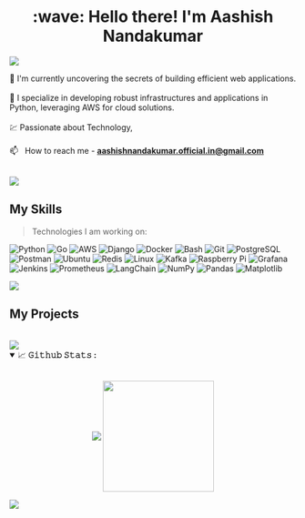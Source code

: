 <h1 align="center" id="macropower-title">:wave: Hello there! I'm Aashish Nandakumar</h1>

<img align="center" src="https://user-images.githubusercontent.com/73097560/115834477-dbab4500-a447-11eb-908a-139a6edaec5c.gif"/>


🔭 I'm currently uncovering the secrets of building efficient web applications. <br/><br/>
👯 I specialize in developing robust infrastructures and applications in Python, leveraging AWS for cloud solutions. <br/><br/>
💹 Passionate about Technology, <br/><br/>
📫 &nbsp; How to reach me - **aashishnandakumar.official.in@gmail.com** <br/><br/>
<!--
📄 &nbsp; Know about my experiences - **[Resume]** <br/><br/>
-->

<img align="center" src="https://user-images.githubusercontent.com/73097560/115834477-dbab4500-a447-11eb-908a-139a6edaec5c.gif"/>


<h2 align="left" id="macropower-tech">My Skills</h2>

> Technologies I am working on:

![Python](https://img.shields.io/badge/Python-3776AB?style=for-the-badge&logo=python&logoColor=white)
![Go](https://img.shields.io/badge/Go-00ADD8?style=for-the-badge&logo=go&logoColor=white)
![AWS](https://img.shields.io/badge/AWS-232F3E?style=for-the-badge&logo=amazon-aws&logoColor=white)
![Django](https://img.shields.io/badge/Django-092E20?style=for-the-badge&logo=django&logoColor=white)
![Docker](https://img.shields.io/badge/Docker-2496ED?style=for-the-badge&logo=docker&logoColor=white)
![Bash](https://img.shields.io/badge/Bash-4EAA25?style=for-the-badge&logo=gnu-bash&logoColor=white)
![Git](https://img.shields.io/badge/Git-F05032?style=for-the-badge&logo=git&logoColor=white)
![PostgreSQL](https://img.shields.io/badge/PostgreSQL-316192?style=for-the-badge&logo=postgresql&logoColor=white)
![Postman](https://img.shields.io/badge/Postman-FF6C37?style=for-the-badge&logo=postman&logoColor=white)
![Ubuntu](https://img.shields.io/badge/Ubuntu-E95420?style=for-the-badge&logo=ubuntu&logoColor=white)
![Redis](https://img.shields.io/badge/Redis-DC382D?style=for-the-badge&logo=redis&logoColor=white)
![Linux](https://img.shields.io/badge/Linux-FCC624?style=for-the-badge&logo=linux&logoColor=black)
![Kafka](https://img.shields.io/badge/Apache_Kafka-231F20?style=for-the-badge&logo=apache-kafka&logoColor=white)
![Raspberry Pi](https://img.shields.io/badge/Raspberry_Pi-A22846?style=for-the-badge&logo=raspberry-pi&logoColor=white)
![Grafana](https://img.shields.io/badge/Grafana-F46800?style=for-the-badge&logo=grafana&logoColor=white)
![Jenkins](https://img.shields.io/badge/Jenkins-D24939?style=for-the-badge&logo=jenkins&logoColor=white)
![Prometheus](https://img.shields.io/badge/Prometheus-E6522C?style=for-the-badge&logo=prometheus&logoColor=white)
![LangChain](https://img.shields.io/badge/LangChain-121D33?style=for-the-badge&logo=chainlink&logoColor=white)
![NumPy](https://img.shields.io/badge/NumPy-013243?style=for-the-badge&logo=numpy&logoColor=white)
![Pandas](https://img.shields.io/badge/Pandas-150458?style=for-the-badge&logo=pandas&logoColor=white)
![Matplotlib](https://img.shields.io/badge/Matplotlib-11557c?style=for-the-badge&logo=python&logoColor=white)

<img align="center" src="https://user-images.githubusercontent.com/73097560/115834477-dbab4500-a447-11eb-908a-139a6edaec5c.gif"/>

<h2  id="macropower-tech">My Projects</h2>

<div align="center">
  <table>
<!--     <tr>
      <th>Name</th>
      <th>Domain</th>
      <th>Stack</th>
      <th>Link</th>
    </tr>
    <tr>
      <td>Project 1</td>
      <td>Web Development</td>
      <td>Python, Django, AWS</td>
      <td><a href="#">Link to Project 1</a></td>
    </tr>
    <tr>
      <td>Project 2</td>
      <td>Data Engineering</td>
      <td>Python, Apache Kafka, AWS</td>
      <td><a href="#">Link to Project 2</a></td>
    </tr>
    <tr>
      <td>Project 3</td>
      <td>DevOps</td>
      <td>Docker, Jenkins, AWS</td>
      <td><a href="#">Link to Project 3</a></td>
    </tr>
    <tr>
      <td>Project 4</td>
      <td>Machine Learning</td>
      <td>Python, TensorFlow, AWS</td>
      <td><a href="#">Link to Project 4</a></td>
    </tr> -->
  </table>
</div>

<img align="center" src="https://user-images.githubusercontent.com/73097560/115834477-dbab4500-a447-11eb-908a-139a6edaec5c.gif"/>



<details open="">
<summary>
  <g-emoji class="g-emoji" alias="chart_with_upwards_trend" fallback-src="https://github.githubassets.com/images/icons/emoji/unicode/1f4c8.png">📈</g-emoji>
  <strong>𝙶𝚒𝚝𝚑𝚞𝚋 𝚂𝚝𝚊𝚝𝚜 : </strong>
</summary>
<br/>

<p align="center">
    <img align="center" src="https://github-readme-stats.vercel.app/api?username=aashishnandakumar&show_icons=true&hide_border=true&theme=radical&count_private=true&include_all_commits=true"/>
    <img align="center" height="195px" src="https://github-readme-stats.vercel.app/api/top-langs/?username=aashishnandakumar&theme=radical&langs_count=15&layout=compact&hide_border=true" />
</p>
</details>

<img align="center" src="https://user-images.githubusercontent.com/73097560/115834477-dbab4500-a447-11eb-908a-139a6edaec5c.gif"/>






<!--
<h2 align="left" id="macropower-tech">My Projects</h2>

> Coming Soon...

<br/><br/>
-->

<!--
 <h2 align="left" id="macropower-tech">My projects</h2>

> All my projects I have worked on.

- 📂 &nbsp;Govt-Dao - **[GOVT-DAO]**
- 📂 &nbsp;Decentralized Autonomous organisations - **[DAO]**
- 📂 &nbsp;Initial Coin Offering - **[ICO]**
- 📂 &nbsp;NFT-Collection dApp - **[NFT-dApp]**
- 📂 &nbsp;Whitelist dApp - **[W-dApp]**
- 📂 &nbsp;Finance Manager - **[FM]**
- 📂 &nbsp;Personal crypto token deployed on Solana Mainnet - **[NOIRE]**
- 📂 &nbsp;Weather application - **[Weather]**
- 📂 &nbsp;Browser extension - **[GPT-Mail]** 
-->



<!-- <h2 align="left" id="macropower-tech">My Certifications</h2>

> All my certificates.
<!-- <img align="center" src="https://media2.giphy.com/media/iHD88spVFkL7mZakwa/giphy.gif?cid=ecf05e47w3vdpnl1haf3bqkcarppu2040l5wu73j7auqjuzl&rid=giphy.gif&ct=g" /> -->
<!-- <h2>Certificates</h2> -->
<!-- <ul>
  <li> :dart:	<a href="https://udemy-certificate.s3.amazonaws.com/image/UC-0a970422-9ed7-4b51-80f2-ace125200d73.jpg?v=1681112993000">Mastering Data structures and Algorithms using C and C++</a></li>
  <li> :dart:	<a href="https://udemy-certificate.s3.amazonaws.com/image/UC-fa9d26cf-2e5a-49d1-b348-45f497283fe2.jpg?v=1664608190000">Complete Web and mobile designer</a></li>
  <li> :dart:	<a href="https://infyspringboard.onwingspan.com/public-assets/infosysheadstart/cert/lex_29959473947367270000_shared/1-2eeaac0a-3465-4779-92ab-c87764d18774.pdf">Java Programming Fundamentals</a></li>
</ul> -->
 
<!--

<h2 align="left">Github stats</h2>

> My Github report

<p align="center" width="900"> <a href="https://github.com/ryo-ma/github-profile-trophy"><img src="https://github-profile-trophy.vercel.app/?username=aashishnandakumar&column=8&theme=radical&no-frame=true" alt="aashishnandakumar" /></a> </p>



<p align="center" display="inline"><img align="center" src="https://github-readme-stats.vercel.app/api?username=aashishnandakumar&show_icons=true&locale=en&theme=radical&hide_border=true" alt="aashishnandakumar" width="500px" display="inline"/></p>
<p align="center" display="inline"><img align="center" src="https://github-readme-streak-stats.herokuapp.com/?user=aashishnandakumar&theme=radical&hide_border=true" alt="aashishnandakumar" width="500px"/></p>




<h2 align="left">Connect with me:</h2>
<div align="center">
<a href="https://github.com/aashishnandakumar" target="_blank">
<img src=https://img.shields.io/badge/github-%2324292e.svg?&style=for-the-badge&logo=github&logoColor=white alt=github style="margin-bottom: 5px;" />
</a>
<a href="https://twitter.com/AashishNandaK" target="_blank">
<img src=https://img.shields.io/badge/twitter-%2300acee.svg?&style=for-the-badge&logo=twitter&logoColor=white alt=twitter style="margin-bottom: 5px;" />
</a>
<a href="https://linkedin.com/in/aashish-nandakumar-932972228" target="_blank">
<img src=https://img.shields.io/badge/linkedin-%231E77B5.svg?&style=for-the-badge&logo=linkedin&logoColor=white alt=linkedin style="margin-bottom: 5px;" />
</a>  
</div>  

[RNSIT]: https://www.rnsit.ac.in "RNSIT Home"
[issues page]: https://github.com/MacroPower/MacroPower/issues "MacroPower/issues"
[linkedin]: https://www.linkedin.com/in/aashish-nandakumar-932972228/ "Aashish Nandakumar"
[Github]: https://github.com/AashishNandakumar/AashishNandakumar "Aashish Nandakumar"
[NOIRE]: https://explorer.solana.com/address/nMAzUvvFP3eUW9CAx9VSzLogYWznNSTZdWmn2855UJZ "NOIRE token"
[Weather]: https://github.com/AashishNandakumar/Weather "Weather application"
[GPT-Mail]: https://github.com/AashishNandakumar/ChatGPT-Gmail "Browser extension"
[FM]: https://github.com/AashishNandakumar/Finance-Manager "Finance Manager"
[NFT-dApp]: https://github.com/AashishNandakumar/NFT-Collection "NFT-Dapp"
[W-dApp]: https://github.com/AashishNandakumar/Whitelist-Dapp "Whitelist-Dapp"
[DAO]: https://github.com/AashishNandakumar/DAO "DAO"
[ICO]: https://github.com/AashishNandakumar/ICO-Dapp "ICO"
[GOVT-DAO]: https://github.com/AashishNandakumar/Govt-DAO "GOVT-DAO"

-->
[Resume]: https://github.com/AashishNandakumar/Resume/blob/main/Resume-2.pdf
